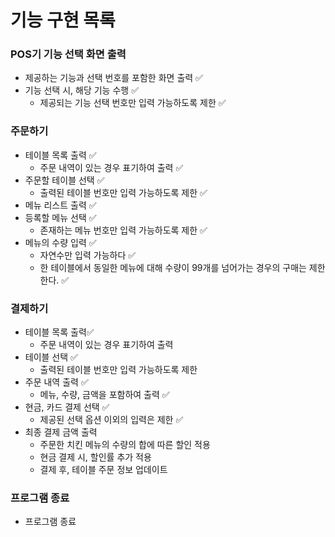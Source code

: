 # 기능 구현 목록

### POS기 기능 선택 화면 출력

- 제공하는 기능과 선택 번호를 포함한 화면 출력 ✅
- 기능 선택 시, 해당 기능 수행 ✅
  - 제공되는 기능 선택 번호만 입력 가능하도록 제한 ✅

### 주문하기

- 테이블 목록 출력 ✅
  - 주문 내역이 있는 경우 표기하여 출력 ✅
- 주문할 테이블 선택 ✅
  - 출력된 테이블 번호만 입력 가능하도록 제한 ✅
- 메뉴 리스트 출력 ✅
- 등록할 메뉴 선택 ✅
  - 존재하는 메뉴 번호만 입력 가능하도록 제한 ✅
- 메뉴의 수량 입력 ✅
  - 자연수만 입력 가능하다 ✅
  - 한 테이블에서 동일한 메뉴에 대해 수량이 99개를 넘어가는 경우의 구매는 제한 한다. ✅



### 결제하기

- 테이블 목록 출력✅
  - 주문 내역이 있는 경우 표기하여 출력
- 테이블 선택 ✅
  - 출력된 테이블 번호만 입력 가능하도록 제한
- 주문 내역 출력 ✅
  - 메뉴, 수량, 금액을 포함하여 출력 ✅
- 현금, 카드 결제 선택 ✅
  - 제공된 선택 옵션 이외의 입력은 제한 ✅
- 최종 결제 금액 출력
  - 주문한 치킨 메뉴의 수량의 합에 따른 할인 적용
  - 현금 결제 시, 할인률 추가 적용
  - 결제 후, 테이블 주문 정보 업데이트



### 프로그램 종료

- 프로그램 종료